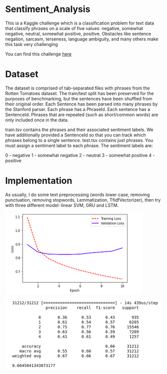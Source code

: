 # Sentiment_Analysis
This ia a Kaggle challenge which is a classification problem for text data that classify phrases on a scale of five values: negative, somewhat negative, neutral, somewhat positive, positive. Obstacles like sentence negation, sarcasm, terseness, language ambiguity, and many others make this task very challenging

You can find this challenge [here](https://www.kaggle.com/c/sentiment-analysis-on-movie-reviews/overview)

# Dataset
The dataset is comprised of tab-separated files with phrases from the Rotten Tomatoes dataset. The train/test split has been preserved for the purposes of benchmarking, but the sentences have been shuffled from their original order. Each Sentence has been parsed into many phrases by the Stanford parser. Each phrase has a PhraseId. Each sentence has a SentenceId. Phrases that are repeated (such as short/common words) are only included once in the data.

train.tsv contains the phrases and their associated sentiment labels. We have additionally provided a SentenceId so that you can track which phrases belong to a single sentence. test.tsv contains just phrases. You must assign a sentiment label to each phrase. The sentiment labels are:

0 - negative 1 - somewhat negative 2 - neutral 3 - somewhat positive 4 - positive

# Implementation

As usually, I do some text preprocessing (words lower case, removing punctuation, removing stopwords, Lemmatization, TfidfVectorizer), then try with three different model: linear SVM, GRU and LSTM.

![](https://github.com/tuananh0305/Sentiment_Analysis/blob/master/images/loss.png)

![](https://github.com/tuananh0305/Sentiment_Analysis/blob/master/images/metrics.png)

